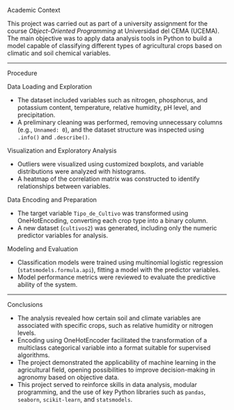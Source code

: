 Academic Context

This project was carried out as part of a university assignment for the course *Object-Oriented Programming* at Universidad del CEMA (UCEMA). The main objective was to apply data analysis tools in Python to build a model capable of classifying different types of agricultural crops based on climatic and soil chemical variables.

---

Procedure

Data Loading and Exploration

- The dataset included variables such as nitrogen, phosphorus, and potassium content, temperature, relative humidity, pH level, and precipitation.
- A preliminary cleaning was performed, removing unnecessary columns (e.g., `Unnamed: 0`), and the dataset structure was inspected using `.info()` and `.describe()`.

Visualization and Exploratory Analysis

- Outliers were visualized using customized boxplots, and variable distributions were analyzed with histograms.
- A heatmap of the correlation matrix was constructed to identify relationships between variables.

Data Encoding and Preparation

- The target variable `Tipo_de_Cultivo` was transformed using OneHotEncoding, converting each crop type into a binary column.
- A new dataset (`cultivos2`) was generated, including only the numeric predictor variables for analysis.

Modeling and Evaluation

- Classification models were trained using multinomial logistic regression (`statsmodels.formula.api`), fitting a model with the predictor variables.
- Model performance metrics were reviewed to evaluate the predictive ability of the system.

---

Conclusions

- The analysis revealed how certain soil and climate variables are associated with specific crops, such as relative humidity or nitrogen levels.
- Encoding using OneHotEncoder facilitated the transformation of a multiclass categorical variable into a format suitable for supervised algorithms.
- The project demonstrated the applicability of machine learning in the agricultural field, opening possibilities to improve decision-making in agronomy based on objective data.
- This project served to reinforce skills in data analysis, modular programming, and the use of key Python libraries such as `pandas`, `seaborn`, `scikit-learn`, and `statsmodels`.
